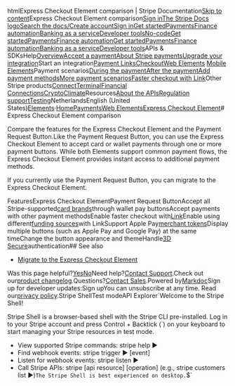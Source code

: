 htmlExpress Checkout Element comparison | Stripe Documentation[Skip to content](#main-content)Express Checkout Element comparison[Sign in](https://dashboard.stripe.com/login?redirect=https%3A%2F%2Fdocs.stripe.com%2Felements%2Fexpress-checkout-element%2Fcomparison)[The Stripe Docs logo](/)[Search the docs/](#)[Create account](https://dashboard.stripe.com/register)[Sign in](https://dashboard.stripe.com/login?redirect=https%3A%2F%2Fdocs.stripe.com%2Felements%2Fexpress-checkout-element%2Fcomparison)[Get started](/get-started)[Payments](/payments)[Finance automation](/finance-automation)[Banking as a service](/financial-services)[Developer tools](/development)[No-code](/no-code)[Get started](/get-started)[Payments](/payments)[Finance automation](/finance-automation)[](#)[Get started](/get-started)[Payments](/payments)[Finance automation](/finance-automation)[Banking as a service](/financial-services)[Developer tools](/development)[](#)APIs & SDKsHelp[Overview](/docs/payments)[Accept a payment](#)[About Stripe payments](#)[Upgrade your integration](/docs/payments/upgrades)Start an integration[Payment Links](#)[Checkout](#)[Web Elements](#)
[Mobile Elements](#)Payment scenarios[During the payment](#)[After the payment](#)[Add payment methods](#)[More payment scenarios](#)[Faster checkout with Link](#)Other Stripe products[Connect](#)[Terminal](#)[Financial Connections](#)[Crypto](#)[Climate](#)Resources[About the APIs](#)[Regulation support](#)[Testing](/docs/testing)NetherlandsEnglish (United States)[](#)[](#)[Elements](/payments/elements)·[Home](/docs)[Payments](/docs/payments)[Web Elements](/docs/payments/elements)[Express Checkout Element](/docs/elements/express-checkout-element)# Express Checkout Element comparison

Compare the features for the Express Checkout Element and the Payment Request Button.Like the Payment Request Button, you can use the Express Checkout Element to accept card or wallet payments through one or more payment buttons. While both Elements support common payment flows, the Express Checkout Element provides instant access to additional payment methods.

If you currently use the Payment Request Button, you can migrate to the Express Checkout Element.

FeaturesExpress Checkout ElementPayment Request ButtonAccept all Stripe-supported[card brands](/payments/cards#supported-card-brands)through wallet pay buttonsAccept payments with other payment methodsEnable faster checkout with[Link](/payments/link)Enable using different[funding sources](/payments/link/add-link-elements-integration#multiple-funding-sources)with LinkSupport Apple Pay[merchant tokens](https://developer.apple.com/apple-pay/merchant-tokens/)Display multiple buttons (such as Apple Pay and Google Pay) at the same timeChange the button appearance and themeHandle[3D Secure](/payments/3d-secure)authentication## See also

- [Migrate to the Express Checkout Element](/elements/express-checkout-element/migration)

Was this page helpful?[Yes](#)[No](#)Need help?[Contact Support](https://support.stripe.com/).Check out our[product changelog](https://stripe.com/blog/changelog).Questions?[Contact Sales](https://stripe.com/contact/sales).Powered by[Markdoc](https://markdoc.dev)Sign up for developer updates:Sign upYou can unsubscribe at any time. Read our[privacy policy](https://stripe.com/privacy).Stripe ShellTest modeAPI Explorer[](https://stripe.com/docs/stripe-cli#install)`Welcome to the Stripe Shell!

Stripe Shell is a browser-based shell with the Stripe CLI pre-installed. Log in to your
Stripe account and press Control + Backtick (`) on your keyboard to start managing your Stripe
resources in test mode.

- View supported Stripe commands: stripe help ▶️
- Find webhook events: stripe trigger ▶️ [event]
- Listen for webhook events: stripe listen ▶
- Call Stripe APIs: stripe [api resource] [operation] (e.g., stripe customers list ▶️)`The Stripe Shell is best experienced on desktop.`$`